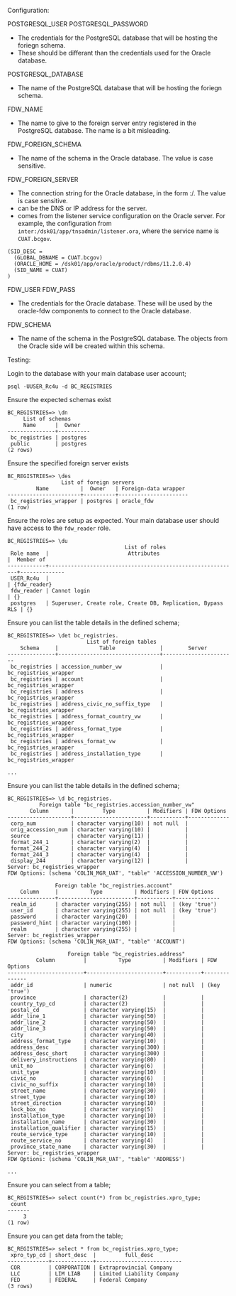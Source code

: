 Configuration:

POSTGRESQL_USER
POSTGRESQL_PASSWORD
* The credentials for the PostgreSQL database that will be hosting the foriegn schema.
* These should be differant than the credentials used for the Oracle database.

POSTGRESQL_DATABASE
* The name of the PostgreSQL database that will be hosting the foriegn schema.

FDW_NAME
* The name to give to the foreign server entry registered in the PostgreSQL database.  The name is a bit misleading.

FDW_FOREIGN_SCHEMA
* The name of the schema in the Oracle database.  The value is case sensitive.

FDW_FOREIGN_SERVER
* The connection string for the Oracle database, in the form <host>:<port>/<listener service name>.    The value is case sensitive.
* <host> can be the DNS or IP address for the server.
* <listener service name> comes from the listener service configuration on the Oracle server.
For example, the configuration from `inter:/dsk01/app/tnsadmin/listener.ora`, where the service name is `CUAT.bcgov`.
```
(SID_DESC =
  (GLOBAL_DBNAME = CUAT.bcgov)
  (ORACLE_HOME = /dsk01/app/oracle/product/rdbms/11.2.0.4)
  (SID_NAME = CUAT)
)
```

FDW_USER
FDW_PASS
* The credentials for the Oracle database.  These will be used by the oracle-fdw components to connect to the Oracle database.

FDW_SCHEMA
* The name of the schema in the PostgreSQL database.  The objects from the Oracle side will be created within this schema.


Testing:

Login to the database with your main database user account;
```
psql -UUSER_Rc4u -d BC_REGISTRIES
```

Ensure the expected schemas exist
```
BC_REGISTRIES=> \dn
     List of schemas
     Name      |  Owner
---------------+----------
 bc_registries | postgres
 public        | postgres
(2 rows)
```

Ensure the specified foreign server exists
```
BC_REGISTRIES=> \des
                 List of foreign servers
         Name          |  Owner   | Foreign-data wrapper
-----------------------+----------+----------------------
 bc_registries_wrapper | postgres | oracle_fdw
(1 row)
```

Ensure the roles are setup as expected.  Your main database user should have access to the `fdw_reader` role.
```
BC_REGISTRIES=> \du
                                     List of roles
 Role name  |                         Attributes                         |  Member of
------------+------------------------------------------------------------+--------------
 USER_Rc4u  |                                                            | {fdw_reader}
 fdw_reader | Cannot login                                               | {}
 postgres   | Superuser, Create role, Create DB, Replication, Bypass RLS | {}

```

Ensure you can list the table details in the defined schema;
```
BC_REGISTRIES=> \det bc_registries.
                         List of foreign tables
    Schema     |             Table              |        Server
---------------+--------------------------------+-----------------------
 bc_registries | accession_number_vw            | bc_registries_wrapper
 bc_registries | account                        | bc_registries_wrapper
 bc_registries | address                        | bc_registries_wrapper
 bc_registries | address_civic_no_suffix_type   | bc_registries_wrapper
 bc_registries | address_format_country_vw      | bc_registries_wrapper
 bc_registries | address_format_type            | bc_registries_wrapper
 bc_registries | address_format_vw              | bc_registries_wrapper
 bc_registries | address_installation_type      | bc_registries_wrapper

...
```

Ensure you can list the table details in the defined schema;
```
BC_REGISTRIES=> \d bc_registries.
          Foreign table "bc_registries.accession_number_vw"
       Column       |         Type          | Modifiers | FDW Options
--------------------+-----------------------+-----------+-------------
 corp_num           | character varying(10) | not null  |
 orig_accession_num | character varying(10) |           |
 source             | character varying(11) |           |
 format_244_1       | character varying(2)  |           |
 format_244_2       | character varying(4)  |           |
 format_244_3       | character varying(4)  |           |
 display_244        | character varying(12) |           |
Server: bc_registries_wrapper
FDW Options: (schema 'COLIN_MGR_UAT', "table" 'ACCESSION_NUMBER_VW')

               Foreign table "bc_registries.account"
    Column     |          Type          | Modifiers | FDW Options
---------------+------------------------+-----------+--------------
 realm_id      | character varying(255) | not null  | (key 'true')
 user_id       | character varying(255) | not null  | (key 'true')
 password      | character varying(20)  |           |
 password_hint | character varying(100) |           |
 realm         | character varying(255) |           |
Server: bc_registries_wrapper
FDW Options: (schema 'COLIN_MGR_UAT', "table" 'ACCOUNT')

                   Foreign table "bc_registries.address"
         Column         |          Type          | Modifiers | FDW Options
------------------------+------------------------+-----------+--------------
 addr_id                | numeric                | not null  | (key 'true')
 province               | character(2)           |           |
 country_typ_cd         | character(2)           |           |
 postal_cd              | character varying(15)  |           |
 addr_line_1            | character varying(50)  |           |
 addr_line_2            | character varying(50)  |           |
 addr_line_3            | character varying(50)  |           |
 city                   | character varying(40)  |           |
 address_format_type    | character varying(10)  |           |
 address_desc           | character varying(300) |           |
 address_desc_short     | character varying(300) |           |
 delivery_instructions  | character varying(80)  |           |
 unit_no                | character varying(6)   |           |
 unit_type              | character varying(10)  |           |
 civic_no               | character varying(6)   |           |
 civic_no_suffix        | character varying(10)  |           |
 street_name            | character varying(30)  |           |
 street_type            | character varying(10)  |           |
 street_direction       | character varying(10)  |           |
 lock_box_no            | character varying(5)   |           |
 installation_type      | character varying(10)  |           |
 installation_name      | character varying(30)  |           |
 installation_qualifier | character varying(15)  |           |
 route_service_type     | character varying(10)  |           |
 route_service_no       | character varying(4)   |           |
 province_state_name    | character varying(30)  |           |
Server: bc_registries_wrapper
FDW Options: (schema 'COLIN_MGR_UAT', "table" 'ADDRESS')

...
```

Ensure you can select from a table;
```
BC_REGISTRIES=> select count(*) from bc_registries.xpro_type;
 count
-------
     3
(1 row)
```

Ensure you can get data from the table;
```
BC_REGISTRIES=> select * from bc_registries.xpro_type;
 xpro_typ_cd | short_desc  |         full_desc
-------------+-------------+---------------------------
 COR         | CORPORATION | Extraprovincial Company
 LLC         | LIM LIAB    | Limited Liability Company
 FED         | FEDERAL     | Federal Company
(3 rows)
```



